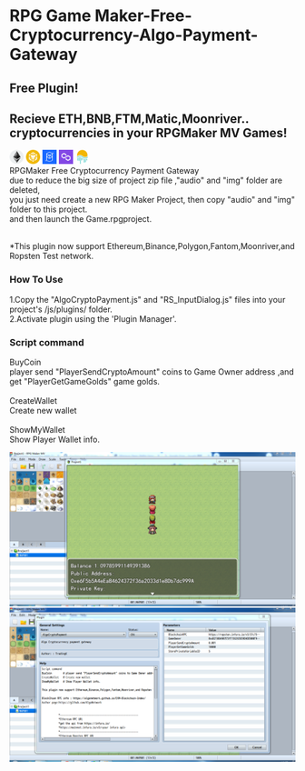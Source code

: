 # RPG Game Maker-Free-Cryptocurrency-Algo-Payment-Gateway<br>
## Free Plugin!
## Recieve ETH,BNB,FTM,Matic,Moonriver.. cryptocurrencies in your RPGMaker MV Games!

<img src="https://github.com/AlgoNetwork/RPGMaker-Free-Cryptocurrency-Algo-Payment-Gateway/blob/main/icon/eth.png" width="25" height="25" alt="eth"> <img src="https://github.com/AlgoNetwork/RPGMaker-Free-Cryptocurrency-Algo-Payment-Gateway/blob/main/icon/bnb.png" width="25" height="25" alt="bnb"> <img src="https://github.com/AlgoNetwork/RPGMaker-Free-Cryptocurrency-Algo-Payment-Gateway/blob/main/icon/ftm.png" width="25" height="25" alt="ftm"> <img src="https://github.com/AlgoNetwork/RPGMaker-Free-Cryptocurrency-Algo-Payment-Gateway/blob/main/icon/matic.png" width="25" height="25" alt="matic"> <img src="https://github.com/AlgoNetwork/RPGMaker-Free-Cryptocurrency-Algo-Payment-Gateway/blob/main/icon/movr.png" width="25" height="25" alt="movr"><br>
RPGMaker Free Cryptocurrency Payment Gateway<br>
due to reduce the big size of project zip file ,"audio" and "img" folder are deleted,<br>
you just need create a new RPG Maker Project, then copy "audio" and "img" folder to this project. <br>
and then launch the Game.rpgproject. <br>
 <br>
 
*This plugin now support Ethereum,Binance,Polygon,Fantom,Moonriver,and Ropsten Test network. <br>
### How To Use<br>
1.Copy the "AlgoCryptoPayment.js" and "RS_InputDialog.js" files into your project's /js/plugins/ folder.<br>
2.Activate plugin using the 'Plugin Manager'.<br>


### Script command <br>
BuyCoin<br>
player send "PlayerSendCryptoAmount" coins to Game Owner address ,and get "PlayerGetGameGolds" game golds. <br><br>
CreateWallet<br>
Create new wallet<br><br>
ShowMyWallet<br>
Show Player Wallet info. <br>
 

 
 
<img src="https://github.com/AlgoNetwork/RPGMaker-Free-Cryptocurrency-Algo-Payment-Gateway/blob/main/algoPayment.png" alt="algoPayment">
 <br>
<img src="https://github.com/AlgoNetwork/RPGMaker-Free-Cryptocurrency-Algo-Payment-Gateway/blob/main/plugin.png" alt="RPGmaker">
